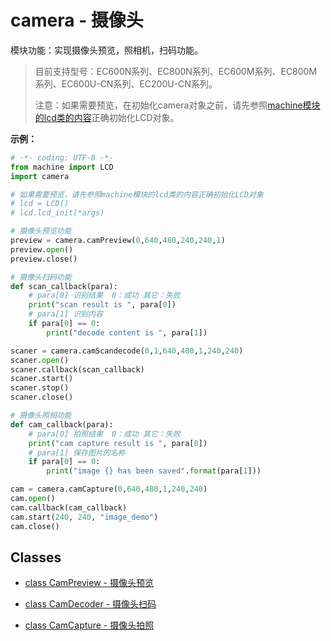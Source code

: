 # camera  - 摄像头

模块功能：实现摄像头预览，照相机，扫码功能。

> 目前支持型号：EC600N系列、EC800N系列、EC600M系列、EC800M系列、EC600U-CN系列、EC200U-CN系列。
>
> 注意：如果需要预览，在初始化camera对象之前，请先参照[machine模块的lcd类的内容](machine.LCD.md)正确初始化LCD对象。

**示例：**

```python
# -*- coding: UTF-8 -*-
from machine import LCD
import camera

# 如果需要预览，请先参照machine模块的lcd类的内容正确初始化LCD对象
# lcd = LCD()
# lcd.lcd_init(*args)

# 摄像头预览功能
preview = camera.camPreview(0,640,480,240,240,1)
preview.open()
preview.close()

# 摄像头扫码功能
def scan_callback(para):
    # para[0] 识别结果 	0：成功 其它：失败
    print("scan result is ", para[0])		
    # para[1] 识别内容
    if para[0] == 0:
        print("decode content is ", para[1]) 

scaner = camera.camScandecode(0,1,640,480,1,240,240)
scaner.open()
scaner.callback(scan_callback)
scaner.start()
scaner.stop()
scaner.close()

# 摄像头照相功能
def cam_callback(para):
    # para[0] 拍照结果 	0：成功 其它：失败
    print("cam capture result is ", para[0])		
    # para[1] 保存图片的名称
    if para[0] == 0:
        print("image {} has been saved".format(para[1])) 

cam = camera.camCapture(0,640,480,1,240,240)
cam.open()
cam.callback(cam_callback)
cam.start(240, 240, "image_demo")
cam.close()
```



## Classes

- [class CamPreview - 摄像头预览](./camera.CamPreview.md)

- [class CamDecoder - 摄像头扫码](camera.CamDecoder.md)

- [class CamCapture - 摄像头拍照](camera.CamCapture.md)